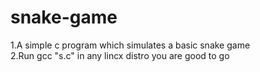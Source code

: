 # snake-game
1.A simple c program which simulates a basic snake game </br>
2.Run gcc "s.c" in any lincx distro you are good to go

